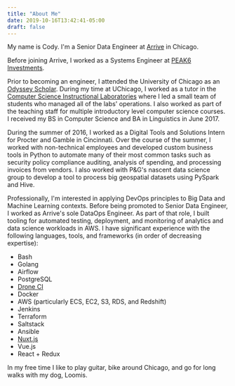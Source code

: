 ```yaml
---
title: "About Me"
date: 2019-10-16T13:42:41-05:00
draft: false
---
```

My name is Cody. I'm a Senior Data Engineer at [Arrive](https://www.arrive.com/) in Chicago.

Before joining Arrive, I worked as a Systems Engineer at [PEAK6 Investments](https://www.peak6.com/).

Prior to becoming an engineer, I attended the University of Chicago as an  [Odyssey Scholar](https://collegeadmissions.uchicago.edu/cost-aid/scholarships/odyssey-scholarships). During my time at UChicago, I worked as a tutor in the [Computer Science Instructional Laboratories](https://csil.cs.uchicago.edu/) where I led a small team of students who managed all of the labs' operations. I also worked as part of the teaching staff for multiple introductory level computer science courses. I received my BS in Computer Science and BA in Linguistics in June 2017.

During the summer of 2016, I worked as a Digital Tools and Solutions Intern for Procter and Gamble in Cincinnati. Over the course of the summer, I worked with non-technical employees and developed custom business tools in Python to automate many of their most common tasks such as security policy compliance auditing, analysis of spending, and processing invoices from vendors. I also worked with P&G's nascent data science group to develop a tool to process big geospatial datasets using PySpark and Hive.

Professionally, I'm interested in applying DevOps principles to Big Data and Machine Learning contexts. Before being promoted to Senior Data Engineer, I worked as Arrive's sole DataOps Engineer. As part of that role, I built tooling for automated testing, deployment, and monitoring of analytics and data science workloads in AWS. I have significant experience with the following languages, tools, and frameworks (in order of decreasing expertise):

- Bash
- Golang
- Airflow
- PostgreSQL
- [Drone CI](https://drone.io/)
- Docker
- AWS (particularly ECS, EC2, S3, RDS, and Redshift)
- Jenkins
- Terraform
- Saltstack
- Ansible
- [Nuxt.js](https://nuxtjs.org/)
- Vue.js
- React + Redux

In my free time I like to play guitar, bike around Chicago, and go for long walks with my dog, Loomis.
